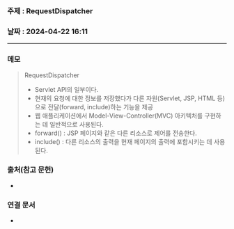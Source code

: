 ### 주제 : RequestDispatcher

### 날짜 : 2024-04-22 16:11
----
### 메모
> RequestDispatcher
> 	- Servlet API의 일부이다.
> 	- 현재의 요청에 대한 정보를 저장했다가 다른 자원(Servlet, JSP, HTML 등)으로 전달(forward, include)하는 기능을 제공
> 	- 웹 애플리케이션에서 Model-View-Controller(MVC) 아키텍처를 구현하는 데 일반적으로 사용된다.
> 	- forward() : JSP 페이지와 같은 다른 리소스로 제어를 전송한다.
> 	- include() : 다른 리소스의 출력을 현재 페이지의 출력에 포함시키는 데 사용된다.

### 출처(참고 문헌)
-

### 연결 문서
-
